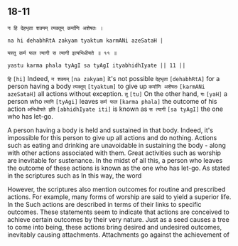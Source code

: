 ## 18-11


```shloka-sa
न हि देहभृता शक्यम् त्यक्तुम् कर्माणि अशेषतः ।
```
```shloka-sa-hk
na hi dehabhRtA zakyam tyaktum karmANi azeSataH |
```
```shloka-sa
यस्तु कर्म फल त्यागी स त्यागी इत्यभिधीयते ॥ ११ ॥
```
```shloka-sa-hk
yastu karma phala tyAgI sa tyAgI ityabhidhIyate || 11 ||
```

`हि` `[hi]` Indeed, `न शक्यम्` `[na zakyam]` it's not possible `देहभृता` `[dehabhRtA]` for a person having a body `त्यक्तुम्` `[tyaktum]` to give up `कर्माणि अशेषतः` `[karmANi azeSataH]` all actions without exception. `तु` `[tu]` On the other hand, `यः` `[yaH]` a person who `त्यागि` `[tyAgi]` leaves `कर्म फल` `[karma phala]` the outcome of his action `अभिधीयते इति` `[abhidhIyate iti]` is known as `स त्यागी` `[sa tyAgI]` the one who has let-go.

A person having a body is held and sustained in that body. Indeed, it's impossible for this person to give up all actions and do nothing. Actions such as eating and drinking are unavoidable in sustaining the body - along with other actions associated with them. 
Great activities such as worship are inevitable for sustenance. In the midst of all this, a person who leaves the outcome of these actions is known as the one who has let-go. As stated in the scriptures such as 
In this way, the word 



However, the scriptures also mention outcomes for routine and prescribed actions. For example, many forms of worship are said to yield a superior life. In the 
Such actions are described in terms of their links to specific outcomes. These statements seem to indicate that actions are conceived to achieve certain outcomes by their very nature. Just as a seed causes a tree to come into being, these actions bring desired and undesired outcomes, inevitably causing attachments. 
Attachments go against the achievement of 

